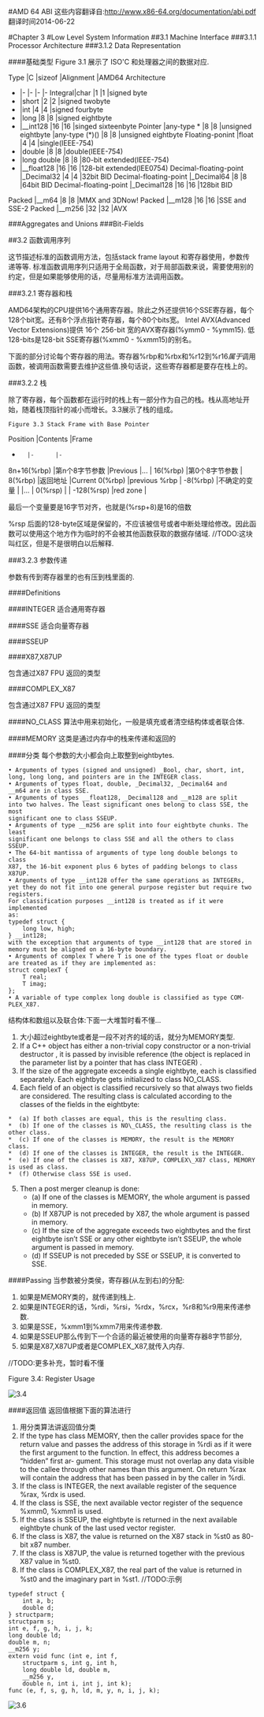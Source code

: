 #AMD 64 ABI
这些内容翻译自:http://www.x86-64.org/documentation/abi.pdf
翻译时间2014-06-22

#Chapter 3
#Low Level System Information
##3.1 Machine Interface
###3.1.1 Processor Architecture
###3.1.2 Data Representation

####基础类型
Figure 3.1 展示了 ISO'C 和处理器之间的数据对应.

Type	|C	|sizeof	|Alignment	|AMD64 Architecture
-	|-	|-	|-		|-
Integral|char	|1	|1		|signed byte
-	|short	|2	|2		|signed twobyte
-	|int	|4	|4		|signed fourbyte
-	|long	|8	|8		|signed eightbyte
-	|\_\_int128	|16	|16	|singed sixteenbyte
Pointer	|any-type *	|8	|8	|unsigned eightbyte
	|any-type (*)()	|8	|8	|unsigned eightbyte
Floating-ponint	|float	|4	|4	|single(IEEE-754)
-	|double	|8	|8	|double(IEEE-754)
-	|long double	|8	|8	|80-bit extended(IEEE-754)
-	|\_\_float128	|16	|16	|128-bit extended(IEE0754)
Decimal-floating-point	|\_Decimal32	|4	|4	|32bit BID
Decimal-floating-point	|\_Decimal64	|8	|8	|64bit BID
Decimal-floating-point	|\_Decimal128	|16	|16	|128bit BID

Packed	|\_\_m64	|8	|8	|MMX and 3DNow!
Packed	|\_\_m128	|16	|16	|SSE and SSE-2
Packed	|\_\_m256	|32	|32	|AVX

###Aggregates and Unions
###Bit-Fields

##3.2 函数调用序列

这节描述标准的函数调用方法，包括stack frame layout 和寄存器使用，参数传递等等.
标准函数调用序列只适用于全局函数，对于局部函数来说，需要使用别的约定，但是如果能够使用的话，尽量用标准方法调用函数。

###3.2.1 寄存器和栈

AMD64架构的CPU提供16个通用寄存器。除此之外还提供16个SSE寄存器，每个128个bit宽。还有8个浮点指针寄存器，每个80个bits宽。
Intel AVX(Advanced Vector Extensions)提供 16个 256-bit 宽的AVX寄存器(%ymm0 - %ymm15). 低128-bits是128-bit SSE寄存器(%xmm0 - %xmm15)的别名。

下面的部分讨论每个寄存器的用法。寄存器%rbp和%rbx和%r12到%r16*属于*调用函数，被调用函数需要去维护这些值.换句话说，这些寄存器都是要存在栈上的。

###3.2.2 栈

除了寄存器，每个函数都在运行时的栈上有一部分作为自己的栈。栈从高地址开始，随着栈顶指针的减小而增长。3.3展示了栈的组成。

	Figure 3.3 Stack Frame with Base Pointer

Position	|Contents	|Frame
-		|-		|-
8n+16(%rbp)	|第n个8字节参数	|Previous
		|...		|
16(%rbp)	|第0个8字节参数	|
8(%rbp)		|返回地址	|Current
0(%rbp)		|previous %rbp	|
-8(%rbp)	|不确定的变量	|
		|...		|
0(%rsp)		|		|
-128(%rsp)	|red zone	|

最后一个变量要是16字节对齐，也就是(%rsp+8)是16的倍数

%rsp 后面的128-byte区域是保留的，不应该被信号或者中断处理给修改。因此函数可以使用这个地方作为临时的不会被其他函数获取的数据存储域.
//TODO:这块叫红区，但是不是很明白以后解释.

###3.2.3 参数传递

参数有传到寄存器里的也有压到栈里面的.

####Definitions

####INTEGER
适合通用寄存器

####SSE
适合向量寄存器

####SSEUP	

####X87,X87UP

包含通过X87 FPU 返回的类型

####COMPLEX\_X87

包含通过X87 FPU 返回的类型

####NO\_CLASS
算法中用来初始化，一般是填充或者清空结构体或者联合体.

####MEMORY
这类是通过内存中的栈来传递和返回的

####分类
每个参数的大小都会向上取整到eightbytes.
```
• Arguments of types (signed and unsigned) _Bool, char, short, int,
long, long long, and pointers are in the INTEGER class.
• Arguments of types float, double, _Decimal32, _Decimal64 and
__m64 are in class SSE.
• Arguments of types __float128, _Decimal128 and __m128 are split
into two halves. The least significant ones belong to class SSE, the most
significant one to class SSEUP.
• Arguments of type __m256 are split into four eightbyte chunks. The least
significant one belongs to class SSE and all the others to class SSEUP.
• The 64-bit mantissa of arguments of type long double belongs to class
X87, the 16-bit exponent plus 6 bytes of padding belongs to class X87UP.
• Arguments of type __int128 offer the same operations as INTEGERs,
yet they do not fit into one general purpose register but require two registers.
For classification purposes __int128 is treated as if it were implemented
as:
typedef struct {
	long low, high;
} __int128;
with the exception that arguments of type __int128 that are stored in
memory must be aligned on a 16-byte boundary.
• Arguments of complex T where T is one of the types float or double
are treated as if they are implemented as:
struct complexT {
	T real;
	T imag;
};
• A variable of type complex long double is classified as type COM-
PLEX_X87.

```

结构体和数组以及联合体:下面一大堆暂时看不懂...
1.   大小超过eightbyte或者是一段不对齐的域的话，就分为MEMORY类型.
2.   If a C++ object has either a non-trivial copy constructor or a non-trivial
destructor , it is passed by invisible reference (the object is replaced in the
parameter list by a pointer that has class INTEGER) .
3.   If the size of the aggregate exceeds a single eightbyte, each is classified
separately. Each eightbyte gets initialized to class NO\_CLASS.
4.   Each field of an object is classified recursively so that always two fields are
considered. The resulting class is calculated according to the classes of the
fields in the eightbyte:

	*  (a) If both classes are equal, this is the resulting class.
	*  (b) If one of the classes is NO\_CLASS, the resulting class is the other class.
	*  (c) If one of the classes is MEMORY, the result is the MEMORY class.
	*  (d) If one of the classes is INTEGER, the result is the INTEGER.
	*  (e) If one of the classes is X87, X87UP, COMPLEX\_X87 class, MEMORY is used as class.
	*  (f) Otherwise class SSE is used.

5.  Then a post merger cleanup is done:
	*  (a) If one of the classes is MEMORY, the whole argument is passed in	memory.
	*  (b) If X87UP is not preceded by X87, the whole argument is passed in	memory.
	*  (c) If the size of the aggregate exceeds two eightbytes and the first eightbyte isn’t SSE or any other eightbyte isn’t SSEUP, the whole argument is passed in memory.
	*  (d) If SSEUP is not preceded by SSE or SSEUP, it is converted to SSE.

####Passing 当参数被分类侯，寄存器(从左到右)的分配:

1.  如果是MEMORY类的，就传递到栈上.
2.  如果是INTEGER的话，%rdi，%rsi，%rdx，%rcx，%r8和%r9用来传递参数.
3.  如果是SSE，%xmm1到%xmm7用来传递参数.
4.  如果是SSEUP那么传到下一个合适的最近被使用的向量寄存器8字节部分,
5.  如果是X87,X87UP或者是COMPLEX\_X87,就传入内存.

//TODO:更多补充，暂时看不懂

Figure 3.4: Register Usage

![3.4](../imgs/figure_3.4.png)

####返回值 返回值根据下面的算法进行

1. 用分类算法讲返回值分类 
2. If the type has class MEMORY, then the caller provides space for the return
value and passes the address of this storage in %rdi as if it were the first
argument to the function. In effect, this address becomes a “hidden” first ar-
gument. This storage must not overlap any data visible to the callee through
other names than this argument.
On return %rax will contain the address that has been passed in by the
caller in %rdi.
3. If the class is INTEGER, the next available register of the sequence %rax,
%rdx is used.
4. If the class is SSE, the next available vector register of the sequence %xmm0,
%xmm1 is used.
5. If the class is SSEUP, the eightbyte is returned in the next available eightbyte
chunk of the last used vector register.
6. If the class is X87, the value is returned on the X87 stack in %st0 as 80-bit
x87 number.
7. If the class is X87UP, the value is returned together with the previous X87
value in %st0.
8. If the class is COMPLEX\_X87, the real part of the value is returned in
%st0 and the imaginary part in %st1.
//TODO:示例
```
typedef struct {
	int a, b;
	double d;
} structparm;
structparm s;
int e, f, g, h, i, j, k;
long double ld;
double m, n;
__m256 y;
extern void func (int e, int f,
	structparm s, int g, int h,
	long double ld, double m,
	__m256 y,
	double n, int i, int j, int k);
func (e, f, s, g, h, ld, m, y, n, i, j, k);

```
![3.6](../imgs/figure_3.6.png)
